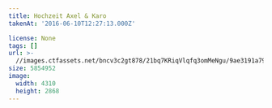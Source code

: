 ```yaml
---
title: Hochzeit Axel & Karo
takenAt: '2016-06-10T12:27:13.000Z'

license: None
tags: []
url: >-
  //images.ctfassets.net/bncv3c2gt878/21bq7KRiqVlqfq3omMeNgu/9ae3191a79f55ab37ce48d3ecccb1b59/hochzeit-axel--karo_27562376634_o
size: 5854952
image:
  width: 4310
  height: 2868
---
```

